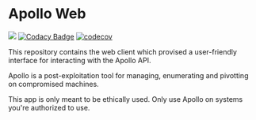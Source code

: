 # Apollo Web
![](https://github.com/thecoderstudio/apollo-web/workflows/Test/badge.svg)
[![Codacy Badge](https://app.codacy.com/project/badge/Grade/cbf63ddd1d0a4d41a1a3c0295a2d9623)](https://www.codacy.com?utm_source=github.com&amp;utm_medium=referral&amp;utm_content=thecoderstudio/apollo-web&amp;utm_campaign=Badge_Grade)
[![codecov](https://codecov.io/gh/thecoderstudio/apollo-web/branch/develop/graph/badge.svg?token=wdJRwBwZJ4)](https://codecov.io/gh/thecoderstudio/apollo-web)

This repository contains the web client which provised a user-friendly interface
for interacting with the Apollo API.

Apollo is a post-exploitation tool for managing, enumerating and pivotting on
compromised machines.

This app is only meant to be ethically used. Only use Apollo on systems you're
authorized to use.
